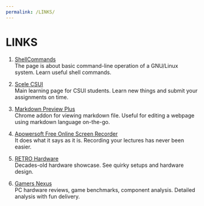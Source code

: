 ```yaml
---
permalink: /LINKS/
---
```


# LINKS

1. [ShellCommands](https://wiki.debian.org/ShellCommands)<br>
The page is about basic command-line operation of a GNU/Linux system. Learn useful shell commands.

2. [Scele CSUI](https://scele.cs.ui.ac.id/)<br>
Main learning page for CSUI students. Learn new things and submit your assignments on time.

3. [Markdown Preview Plus](https://chrome.google.com/webstore/detail/markdown-preview-plus/febilkbfcbhebfnokafefeacimjdckgl)<br>
Chrome addon for viewing markdown file. Useful for editing a webpage using markdown language on-the-go.

4. [Apowersoft Free Online Screen Recorder](https://www.apowersoft.com/free-online-screen-recorder)<br>
It does what it says as it is. Recording your lectures has never been easier.

5. [RETRO Hardware](https://www.youtube.com/c/RETROHardware)<br>
Decades-old hardware showcase. See quirky setups and hardware design.

6. [Gamers Nexus](https://www.youtube.com/c/GamersNexus)<br>
PC hardware reviews, game benchmarks, component analysis. Detailed analysis with fun delivery.

